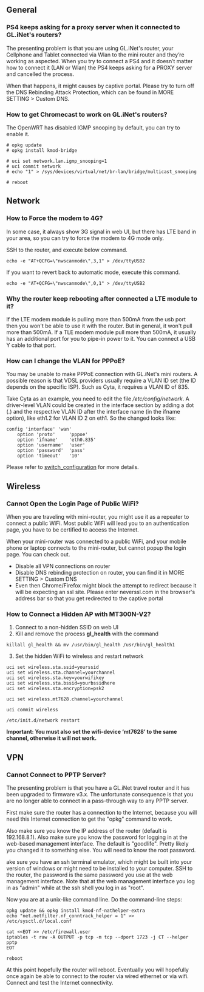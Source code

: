 ## General

### PS4 keeps asking for a proxy server when it connected to GL.iNet's routers?  

The presenting problem is that you are using GL.iNet's router, your Cellphone and Tablet connected via Wlan to the mini router and they’re working as aspected. When you try to connect a PS4 and it doesn’t matter how to connect it (LAN or Wlan) the PS4 keeps asking for a PROXY server and cancelled the process.

When that happens, it might causes by captive portal. Please try to turn off the DNS Rebinding Attack Protection, which can be found in MORE SETTING > Custom DNS.

### How to get Chromecast to work on GL.iNet's routers?  

The OpenWRT has disabled IGMP snooping by default, you can try to enable it.
 
```  
# opkg update
# opkg install kmod-bridge
 
# uci set network.lan.igmp_snooping=1
# uci commit network
# echo "1" > /sys/devices/virtual/net/br-lan/bridge/multicast_snooping
 
# reboot
``` 

## Network

### How to Force the modem to 4G?  

In some case, it always show 3G signal in web UI, but there has LTE band in your area, so you can try to force the modem to 4G mode only. 

SSH to the router, and execute below command.

```
echo -e "AT+QCFG=\"nwscanmode\",3,1" > /dev/ttyUSB2
```  

If you want to revert back to automatic mode, execute this command.

```  
echo -e "AT+QCFG=\"nwscanmode\",0,1" > /dev/ttyUSB2
```  

### Why the router keep rebooting after connected a LTE module to it?  

If the LTE modem module is pulling more than 500mA from the usb port then you won't be able to use it with the router. But in general, it won't pull more than 500mA. If a TLE modem module pull more than 500mA, it usually has an additional port for you to pipe-in power to it. You can connect a USB Y cable to that port.  

### How can I change the VLAN for PPPoE?  

You may be unable to make PPPoE connection with GL.iNet's mini routers. A possible reason is that VDSL providers usually require a VLAN ID set (the ID depends on the specific ISP). Such as Cyta, it requires a VLAN ID of 835.  

Take Cyta as an example, you need to edit the file */etc/config/network*. A driver-level VLAN could be created in the interface section by adding a dot (.) and the respective VLAN ID after the interface name (in the ifname option), like eth1.2 for VLAN ID 2 on eth1. So the changed looks like:  

```  
config 'interface' 'wan'
    option 'proto'     'pppoe'
    option 'ifname'    'eth0.835'
    option 'username'  'user'
    option 'password'  'pass'
    option 'timeout'   '10'
```  

Please refer to [switch_configuration](https://openwrt.org/docs/guide-user/network/vlan/switch_configuration#creating_driver-level_vlans) for more details.  

## Wireless

### Cannot Open the Login Page of Public WiFi?

When you are traveling with mini-router, you might use it as a repeater to connect a public WiFi. Most public WiFi will lead you to an authentication page, you have to be certified to access the Internet.

When your mini-router was connected to a public WiFi, and your mobile phone or laptop connects to the mini-router, but cannot popup the login page. You can check out.

- Disable all VPN connections on router
- Disable DNS rebinding protection on router, you can find it in MORE SETTING > Custom DNS
- Even then Chrome/Firefox might block the attempt to redirect because it will be expecting an ssl site. Please enter neverssl.com in the browser's address bar so that you get redirected to the captive portal

### How to Connect a Hidden AP with MT300N-V2?  

1. Connect to a non-hidden SSID on web UI  
2. Kill and remove the process **gl_health** with the command 
  ```
  killall gl_health && mv /usr/bin/gl_health /usr/bin/gl_health1
  ```  
3. Set the hidden WiFi to wireless and restart network

  ```
  uci set wireless.sta.ssid=yourssid
  uci set wireless.sta.channel=yourchannel
  uci set wireless.sta.key=yourwifikey
  uci set wireless.sta.bssid=yourbssidhere
  uci set wireless.sta.encryption=psk2
  
  uci set wireless.mt7628.channel=yourchannel
  
  uci commit wireless
  
  /etc/init.d/network restart
  ```
  
  <strong>Important: You must also set the wifi-device ‘mt7628’ to the same channel, otherwise it will not work.</strong>

## VPN

### Cannot Connect to PPTP Server?

The presenting problem is that you have a GL.iNet travel router and it has been upgraded to firmware v3.x. The unfortunate consequence is that you are no longer able to connect in a pass-through way to any PPTP server. 

First make sure the router has a connection to the Internet, because you will need this Internet connection to get the "opkg" command to work.

Also make sure you know the IP address of the router (default is 192.168.8.1). Also make sure you know the password for logging in at the web-based management interface. The default is "goodlife". Pretty likely you changed it to something else. You will need to know the root password.

ake sure you have an ssh terminal emulator, which might be built into your version of windows or might need to be installed to your computer. SSH to the router, the password is the same password you use at the web management interface. Note that at the web management interface you log in as "admin" while at the ssh shell you log in as "root".

Now you are at a unix-like command line. Do the command-line steps:

```  
opkg update && opkg install kmod-nf-nathelper-extra
echo "net.netfilter.nf_conntrack_helper = 1" >> /etc/sysctl.d/local.conf

cat <<EOT >> /etc/firewall.user
iptables -t raw -A OUTPUT -p tcp -m tcp --dport 1723 -j CT --helper pptp
EOT

reboot
```  

At this point hopefully the router will reboot. Eventually you will hopefully once again be able to connect to the router via wired ethernet or via wifi. Connect and test the Internet connectivity.
